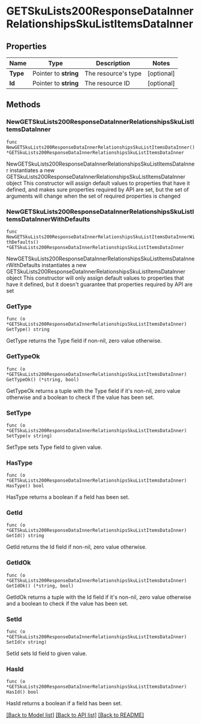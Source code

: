 # GETSkuLists200ResponseDataInnerRelationshipsSkuListItemsDataInner

## Properties

Name | Type | Description | Notes
------------ | ------------- | ------------- | -------------
**Type** | Pointer to **string** | The resource&#39;s type | [optional] 
**Id** | Pointer to **string** | The resource ID | [optional] 

## Methods

### NewGETSkuLists200ResponseDataInnerRelationshipsSkuListItemsDataInner

`func NewGETSkuLists200ResponseDataInnerRelationshipsSkuListItemsDataInner() *GETSkuLists200ResponseDataInnerRelationshipsSkuListItemsDataInner`

NewGETSkuLists200ResponseDataInnerRelationshipsSkuListItemsDataInner instantiates a new GETSkuLists200ResponseDataInnerRelationshipsSkuListItemsDataInner object
This constructor will assign default values to properties that have it defined,
and makes sure properties required by API are set, but the set of arguments
will change when the set of required properties is changed

### NewGETSkuLists200ResponseDataInnerRelationshipsSkuListItemsDataInnerWithDefaults

`func NewGETSkuLists200ResponseDataInnerRelationshipsSkuListItemsDataInnerWithDefaults() *GETSkuLists200ResponseDataInnerRelationshipsSkuListItemsDataInner`

NewGETSkuLists200ResponseDataInnerRelationshipsSkuListItemsDataInnerWithDefaults instantiates a new GETSkuLists200ResponseDataInnerRelationshipsSkuListItemsDataInner object
This constructor will only assign default values to properties that have it defined,
but it doesn't guarantee that properties required by API are set

### GetType

`func (o *GETSkuLists200ResponseDataInnerRelationshipsSkuListItemsDataInner) GetType() string`

GetType returns the Type field if non-nil, zero value otherwise.

### GetTypeOk

`func (o *GETSkuLists200ResponseDataInnerRelationshipsSkuListItemsDataInner) GetTypeOk() (*string, bool)`

GetTypeOk returns a tuple with the Type field if it's non-nil, zero value otherwise
and a boolean to check if the value has been set.

### SetType

`func (o *GETSkuLists200ResponseDataInnerRelationshipsSkuListItemsDataInner) SetType(v string)`

SetType sets Type field to given value.

### HasType

`func (o *GETSkuLists200ResponseDataInnerRelationshipsSkuListItemsDataInner) HasType() bool`

HasType returns a boolean if a field has been set.

### GetId

`func (o *GETSkuLists200ResponseDataInnerRelationshipsSkuListItemsDataInner) GetId() string`

GetId returns the Id field if non-nil, zero value otherwise.

### GetIdOk

`func (o *GETSkuLists200ResponseDataInnerRelationshipsSkuListItemsDataInner) GetIdOk() (*string, bool)`

GetIdOk returns a tuple with the Id field if it's non-nil, zero value otherwise
and a boolean to check if the value has been set.

### SetId

`func (o *GETSkuLists200ResponseDataInnerRelationshipsSkuListItemsDataInner) SetId(v string)`

SetId sets Id field to given value.

### HasId

`func (o *GETSkuLists200ResponseDataInnerRelationshipsSkuListItemsDataInner) HasId() bool`

HasId returns a boolean if a field has been set.


[[Back to Model list]](../README.md#documentation-for-models) [[Back to API list]](../README.md#documentation-for-api-endpoints) [[Back to README]](../README.md)


